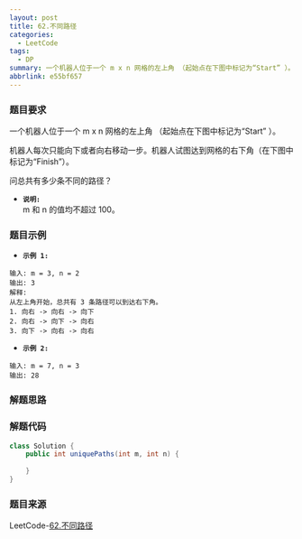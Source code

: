 ```yaml
---
layout: post
title: 62.不同路径
categories:
  - LeetCode
tags:
  - DP
summary: 一个机器人位于一个 m x n 网格的左上角 （起始点在下图中标记为“Start” ）。
abbrlink: e55bf657
---
```


### 题目要求
一个机器人位于一个 m x n 网格的左上角 （起始点在下图中标记为“Start” ）。

机器人每次只能向下或者向右移动一步。机器人试图达到网格的右下角（在下图中标记为“Finish”）。

问总共有多少条不同的路径？


- **`说明:`**  
m 和 n 的值均不超过 100。

### 题目示例
- **`示例 1:`**  
```
输入: m = 3, n = 2
输出: 3
解释:
从左上角开始，总共有 3 条路径可以到达右下角。
1. 向右 -> 向右 -> 向下
2. 向右 -> 向下 -> 向右
3. 向下 -> 向右 -> 向右
```

- **`示例 2:`**  
```
输入: m = 7, n = 3
输出: 28
```

### 解题思路



### 解题代码
```java
class Solution {
    public int uniquePaths(int m, int n) {
        
    }
}
```

### 题目来源
LeetCode-[62.不同路径](https://leetcode-cn.com/problems/unique-paths/)
